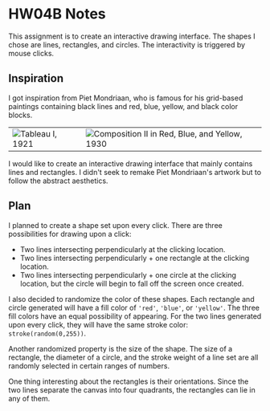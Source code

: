# HW04B Notes

This assignment is to create an interactive drawing interface. The shapes I chose are lines, rectangles, and circles. The interactivity is triggered by mouse clicks. 

## Inspiration
I got inspiration from Piet Mondriaan, who is famous for his grid-based paintings containing black lines and red, blue, yellow, and black color blocks. 
<table>
  <tr>
    <td>
      <img src='https://upload.wikimedia.org/wikipedia/commons/thumb/3/36/Tableau_I%2C_by_Piet_Mondriaan.jpg/800px-Tableau_I%2C_by_Piet_Mondriaan.jpg' alt='Tableau I, 1921'>
    </td>
    <td>
      <img src='https://upload.wikimedia.org/wikipedia/commons/thumb/a/a4/Piet_Mondriaan%2C_1930_-_Mondrian_Composition_II_in_Red%2C_Blue%2C_and_Yellow.jpg/1024px-Piet_Mondriaan%2C_1930_-_Mondrian_Composition_II_in_Red%2C_Blue%2C_and_Yellow.jpg' alt='Composition II in Red, Blue, and Yellow, 1930'>
    </td>
  </tr>
</table>

I would like to create an interactive drawing interface that mainly contains lines and rectangles. I didn't seek to remake Piet Mondriaan's artwork but to follow the abstract aesthetics. 

## Plan

I planned to create a shape set upon every click. There are three possibilities for drawing upon a click: 
- Two lines intersecting perpendicularly at the clicking location.
- Two lines intersecting perpendicularly + one rectangle at the clicking location.
- Two lines intersecting perpendicularly + one circle at the clicking location, but the circle will begin to fall off the screen once created. 

I also decided to randomize the color of these shapes. Each rectangle and circle generated will have a fill color of `'red'`, `'blue'`, or `'yellow'`. The three fill colors have an equal possibility of appearing. For the two lines generated upon every click, they will have the same stroke color: `stroke(random(0,255))`. 

Another randomized property is the size of the shape. The size of a rectangle, the diameter of a circle, and the stroke weight of a line set are all randomly selected in certain ranges of numbers. 

One thing interesting about the rectangles is their orientations. Since the two lines separate the canvas into four quadrants, the rectangles can lie in any of them. 
